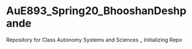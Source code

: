 # AuE893_Spring20_BhooshanDeshpande
Repository for Class Autonomy Systems and Sciences _ Initializing Repo

